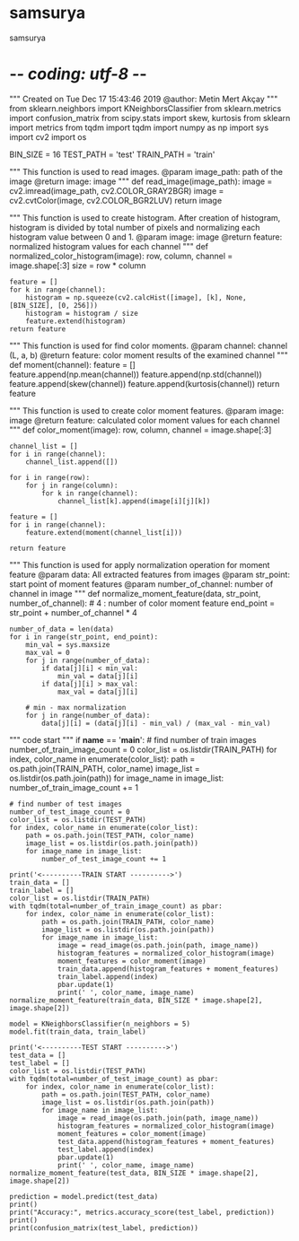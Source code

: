 # samsurya
samsurya
# -*- coding: utf-8 -*-
"""
Created on Tue Dec 17 15:43:46 2019
@author: Metin Mert Akçay
"""
from sklearn.neighbors import KNeighborsClassifier
from sklearn.metrics import confusion_matrix
from scipy.stats import skew, kurtosis
from sklearn import metrics
from tqdm import tqdm
import numpy as np
import sys
import cv2
import os

BIN_SIZE = 16
TEST_PATH = 'test'
TRAIN_PATH = 'train'

""" 
    This function is used to read images.
    @param image_path: path of the image
    @return image: image
"""
def read_image(image_path):
    image = cv2.imread(image_path, cv2.COLOR_GRAY2BGR)
    image = cv2.cvtColor(image, cv2.COLOR_BGR2LUV)
    return image


"""
    This function is used to create histogram. After creation of histogram, histogram is 
        divided by total number of pixels and normalizing each histogram value between 0 and 1.
    @param image: image
    @return feature: normalized histogram values for each channel
"""
def normalized_color_histogram(image):
    row, column, channel = image.shape[:3]
    size = row * column
    
    feature = []
    for k in range(channel):
        histogram = np.squeeze(cv2.calcHist([image], [k], None, [BIN_SIZE], [0, 256]))
        histogram = histogram / size
        feature.extend(histogram)
    return feature


"""
    This function is used for find color moments.
    @param channel: channel (L, a, b)
    @return feature: color moment results ​​of the examined channel
"""
def moment(channel):
    feature = []    
    feature.append(np.mean(channel))
    feature.append(np.std(channel))
    feature.append(skew(channel))
    feature.append(kurtosis(channel))
    return feature


"""
    This function is used to create color moment features.
    @param image: image
    @return feature: calculated color moment values ​​for each channel
"""
def color_moment(image):
    row, column, channel = image.shape[:3]
    
    channel_list = []
    for i in range(channel):
        channel_list.append([])
    
    for i in range(row):
        for j in range(column):
            for k in range(channel):
                channel_list[k].append(image[i][j][k])
    
    feature = []
    for i in range(channel):
        feature.extend(moment(channel_list[i]))
    
    return feature
    

"""
    This function is used for apply normalization operation for moment feature
    @param data: All extracted features from images
    @param str_point: start point of moment features
    @param number_of_channel: number of channel in image
"""
def normalize_moment_feature(data, str_point, number_of_channel):
    # 4 : number of color moment feature
    end_point = str_point + number_of_channel * 4
    
    number_of_data = len(data)
    for i in range(str_point, end_point):
        min_val = sys.maxsize
        max_val = 0
        for j in range(number_of_data):
            if data[j][i] < min_val:
                min_val = data[j][i]
            if data[j][i] > max_val:
                max_val = data[j][i]
        
        # min - max normalization
        for j in range(number_of_data):
            data[j][i] = (data[j][i] - min_val) / (max_val - min_val)


""" code start """
if __name__ == '__main__':
    # find number of train images
    number_of_train_image_count = 0
    color_list = os.listdir(TRAIN_PATH)
    for index, color_name in enumerate(color_list):
        path = os.path.join(TRAIN_PATH, color_name)
        image_list = os.listdir(os.path.join(path))
        for image_name in image_list:
            number_of_train_image_count += 1
            
    # find number of test images
    number_of_test_image_count = 0
    color_list = os.listdir(TEST_PATH)
    for index, color_name in enumerate(color_list):
        path = os.path.join(TEST_PATH, color_name)
        image_list = os.listdir(os.path.join(path))
        for image_name in image_list:
            number_of_test_image_count += 1
    
    print('<----------TRAIN START ---------->')
    train_data = []
    train_label = []
    color_list = os.listdir(TRAIN_PATH)
    with tqdm(total=number_of_train_image_count) as pbar:
        for index, color_name in enumerate(color_list):
            path = os.path.join(TRAIN_PATH, color_name)
            image_list = os.listdir(os.path.join(path))
            for image_name in image_list:
                image = read_image(os.path.join(path, image_name))
                histogram_features = normalized_color_histogram(image)
                moment_features = color_moment(image)
                train_data.append(histogram_features + moment_features)
                train_label.append(index)
                pbar.update(1)
                print(' ', color_name, image_name)
    normalize_moment_feature(train_data, BIN_SIZE * image.shape[2], image.shape[2])
    
    model = KNeighborsClassifier(n_neighbors = 5)
    model.fit(train_data, train_label)
    
    print('<----------TEST START ---------->')
    test_data = []
    test_label = []
    color_list = os.listdir(TEST_PATH)
    with tqdm(total=number_of_test_image_count) as pbar:
        for index, color_name in enumerate(color_list):
            path = os.path.join(TEST_PATH, color_name)
            image_list = os.listdir(os.path.join(path))
            for image_name in image_list:
                image = read_image(os.path.join(path, image_name))
                histogram_features = normalized_color_histogram(image)
                moment_features = color_moment(image)
                test_data.append(histogram_features + moment_features)
                test_label.append(index)
                pbar.update(1)
                print(' ', color_name, image_name)
    normalize_moment_feature(test_data, BIN_SIZE * image.shape[2], image.shape[2])
    
    prediction = model.predict(test_data)
    print()
    print("Accuracy:", metrics.accuracy_score(test_label, prediction))
    print()
    print(confusion_matrix(test_label, prediction))

